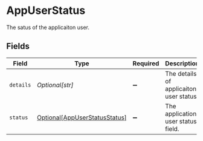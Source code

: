 # AppUserStatus

The satus of the applicaiton user.


## Fields

| Field                                                                       | Type                                                                        | Required                                                                    | Description                                                                 |
| --------------------------------------------------------------------------- | --------------------------------------------------------------------------- | --------------------------------------------------------------------------- | --------------------------------------------------------------------------- |
| `details`                                                                   | *Optional[str]*                                                             | :heavy_minus_sign:                                                          | The details of applicaiton user status.                                     |
| `status`                                                                    | [Optional[AppUserStatusStatus]](../../models/shared/appuserstatusstatus.md) | :heavy_minus_sign:                                                          | The application user status field.                                          |